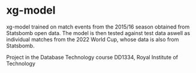 # xg-model
xg-model trained on match events from the 2015/16 season obtained from Statsbomb open data. The model is then tested against test data aswell as individual matches from the 2022 World Cup, whose data is also from Statsbomb.

Project in the Database Technology course DD1334, Royal Institute of Technology
